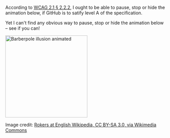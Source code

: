 According to [WCAG 2.1 § 2.2.2](https://www.w3.org/TR/WCAG21/#pause-stop-hide), I ought to be able to pause, stop or hide the animation below, if GitHub is to satify level A of the specification.

Yet I can't find any obvious way to pause, stop or hide the animation below – see if you can!

<img width="256" alt="Barberpole illusion animated" src="https://upload.wikimedia.org/wikipedia/commons/3/39/Barberpole_illusion_animated.gif">

Image credit: [Rokers at English Wikipedia, CC BY-SA 3.0, via Wikimedia Commons](https://commons.wikimedia.org/wiki/File:Barberpole_illusion_animated.gif)
